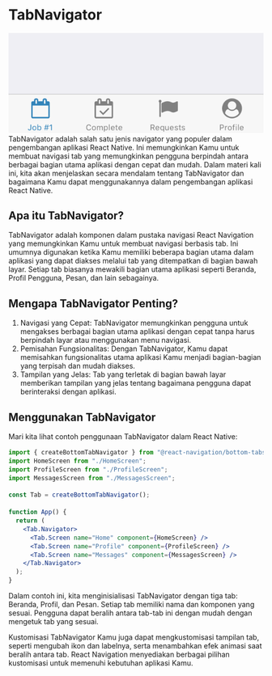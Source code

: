 # TabNavigator

![Tab Navigator](../../Assets/Materi/Navigation/tab-navigator.png)
TabNavigator adalah salah satu jenis navigator yang populer dalam pengembangan aplikasi React Native. Ini memungkinkan Kamu untuk membuat navigasi tab yang memungkinkan pengguna berpindah antara berbagai bagian utama aplikasi dengan cepat dan mudah. Dalam materi kali ini, kita akan menjelaskan secara mendalam tentang TabNavigator dan bagaimana Kamu dapat menggunakannya dalam pengembangan aplikasi React Native.

## Apa itu TabNavigator?

TabNavigator adalah komponen dalam pustaka navigasi React Navigation yang memungkinkan Kamu untuk membuat navigasi berbasis tab. Ini umumnya digunakan ketika Kamu memiliki beberapa bagian utama dalam aplikasi yang dapat diakses melalui tab yang ditempatkan di bagian bawah layar. Setiap tab biasanya mewakili bagian utama aplikasi seperti Beranda, Profil Pengguna, Pesan, dan lain sebagainya.

## Mengapa TabNavigator Penting?

1. Navigasi yang Cepat: TabNavigator memungkinkan pengguna untuk mengakses berbagai bagian utama aplikasi dengan cepat tanpa harus berpindah layar atau menggunakan menu navigasi.
2. Pemisahan Fungsionalitas: Dengan TabNavigator, Kamu dapat memisahkan fungsionalitas utama aplikasi Kamu menjadi bagian-bagian yang terpisah dan mudah diakses.
3. Tampilan yang Jelas: Tab yang terletak di bagian bawah layar memberikan tampilan yang jelas tentang bagaimana pengguna dapat berinteraksi dengan aplikasi.

## Menggunakan TabNavigator

Mari kita lihat contoh penggunaan TabNavigator dalam React Native:

```jsx
import { createBottomTabNavigator } from "@react-navigation/bottom-tabs";
import HomeScreen from "./HomeScreen";
import ProfileScreen from "./ProfileScreen";
import MessagesScreen from "./MessagesScreen";

const Tab = createBottomTabNavigator();

function App() {
  return (
    <Tab.Navigator>
      <Tab.Screen name="Home" component={HomeScreen} />
      <Tab.Screen name="Profile" component={ProfileScreen} />
      <Tab.Screen name="Messages" component={MessagesScreen} />
    </Tab.Navigator>
  );
}
```

Dalam contoh ini, kita menginisialisasi TabNavigator dengan tiga tab: Beranda, Profil, dan Pesan. Setiap tab memiliki nama dan komponen yang sesuai. Pengguna dapat beralih antara tab-tab ini dengan mudah dengan mengetuk tab yang sesuai.

Kustomisasi TabNavigator
Kamu juga dapat mengkustomisasi tampilan tab, seperti mengubah ikon dan labelnya, serta menambahkan efek animasi saat beralih antara tab. React Navigation menyediakan berbagai pilihan kustomisasi untuk memenuhi kebutuhan aplikasi Kamu.
